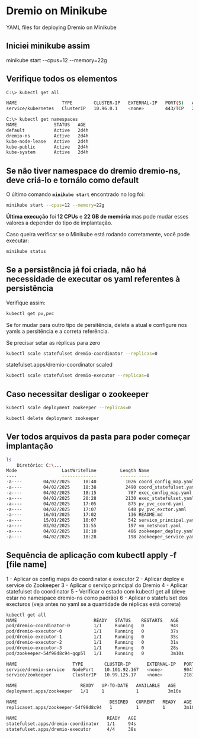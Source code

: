 ﻿# Dremio on Minikube
YAML files for deploying Dremio on Minikube
## Iniciei minikube assim
 minikube start --cpus=12 --memory=22g
 
## Verifique todos os elementos
```sh
C:\> kubectl get all
```
 
```sh 
NAME                 TYPE        CLUSTER-IP   EXTERNAL-IP   PORT(S)   AGE
service/kubernetes   ClusterIP   10.96.0.1    <none>        443/TCP   2d4h

C:\> kubectl get namespaces
NAME              STATUS   AGE
default           Active   2d4h
dremio-ns         Active   2d4h
kube-node-lease   Active   2d4h
kube-public       Active   2d4h
kube-system       Active   2d4h
```
## Se não tiver namespace do dremio dremio-ns, deve criá-lo e tornálo como default
O último comando **`minikube start`** encontrado no log foi:

```sh
minikube start --cpus=12 --memory=22g
```

 **Última execução** foi **12 CPUs** e **22 GB de memória** mas pode mudar esses valores a depender do tipo de implantação.

Caso queira verificar se o Minikube está rodando corretamente, você pode executar:

```sh
minikube status
```
## Se a persistência já foi criada, não há necessidade de executar os yaml referentes à persistência
Verifique assim:
```sh
kubectl get pv,pvc
```
Se for mudar para outro tipo de persitência, delete a atual e configure nos yamls a persitência e a correta referência.

Se precisar setar as réplicas para zero 
```sh
kubectl scale statefulset dremio-coordinator --replicas=0
```
statefulset.apps/dremio-coordinator scaled
```sh
kubectl scale statefulset dremio-executor --replicas=0
```
## Caso necessitar desligar o zookeeper
```sh
kubectl scale deployment zookeeper --replicas=0
```
```sh
kubectl delete deployment zookeeper
```
## Ver todos arquivos da pasta para poder começar implantação
```sh
ls
    Diretório: C:\...
Mode                 LastWriteTime         Length Name
----                 -------------         ------ ----
-a----        04/02/2025     18:40           1026 coord_config_map.yaml
-a----        04/02/2025     18:38           2490 coord_statefulset.yaml
-a----        04/02/2025     18:15            787 exec_config_map.yaml
-a----        04/02/2025     20:28           2130 exec_statefulset.yaml
-a----        04/02/2025     17:05            875 pv_pvc_coord.yaml
-a----        04/02/2025     17:07            648 pv_pvc_exctor.yaml
-a----        16/01/2025     17:02            136 README.md
-a----        15/01/2025     10:07            542 servico_principal.yaml
-a----        03/02/2025     11:55            197 vm_netshoot.yaml
-a----        04/02/2025     18:10            486 zookeeper_deploy.yaml
-a----        04/02/2025     18:28            198 zookeeper_service.yaml
```

## Sequência de aplicação com kubectl apply -f [file name]
1 - Aplicar os config maps do coordinator e executor
2 - Aplicar deploy e service do Zookeeper
3 - Aplicar o serviço principal do Dremio
4 - Aplicar statefulset do coordinator
5 - Verificar o estado com kubectl get all (deve estar no namespace dremio-ns como padrão)
6 - Aplicar o statefulset dos execturos (veja antes no yaml se a quantidade de réplicas está correta)
```sh
kubectl get all
NAME                             READY   STATUS    RESTARTS   AGE
pod/dremio-coordinator-0         1/1     Running   0          94s
pod/dremio-executor-0            1/1     Running   0          37s
pod/dremio-executor-1            1/1     Running   0          35s
pod/dremio-executor-2            1/1     Running   0          31s
pod/dremio-executor-3            1/1     Running   0          28s
pod/zookeeper-54f98d8c94-gqp5l   1/1     Running   0          3m10s

NAME                     TYPE        CLUSTER-IP      EXTERNAL-IP   PORT(S)                          AGE
service/dremio-service   NodePort    10.101.92.167   <none>        9047:30047/TCP,31010:30010/TCP   2m20s
service/zookeeper        ClusterIP   10.99.125.17    <none>        2181/TCP                         3m3s

NAME                        READY   UP-TO-DATE   AVAILABLE   AGE
deployment.apps/zookeeper   1/1     1            1           3m10s

NAME                                   DESIRED   CURRENT   READY   AGE
replicaset.apps/zookeeper-54f98d8c94   1         1         1       3m10s

NAME                                  READY   AGE
statefulset.apps/dremio-coordinator   1/1     94s
statefulset.apps/dremio-executor      4/4     38s
```


































